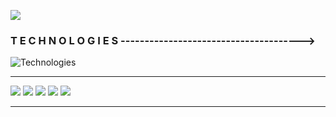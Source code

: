 ![](https://au.digicobbler.com/wp-content/uploads/2018/12/netacol_api_anim.gif)

### T E C H N O L O G I E S -------------------------------------->

![Technologies](https://skillicons.dev/icons?i=react,js,html,css,sass,tailwind,vscode,webpack,git,figma&theme=dark&perline=10)
____
![](http://github-profile-summary-cards.vercel.app/api/cards/profile-details?username=hamelons&theme=tokyonight)
![](http://github-profile-summary-cards.vercel.app/api/cards/stats?username=hamelons&theme=tokyonight)
![](http://github-profile-summary-cards.vercel.app/api/cards/productive-time?username=hamelons&theme=tokyonight&utcOffset=8)
![](http://github-profile-summary-cards.vercel.app/api/cards/repos-per-language?username=hamelons&theme=tokyonight)
![](http://github-profile-summary-cards.vercel.app/api/cards/most-commit-language?username=hamelons&theme=tokyonight)
____
